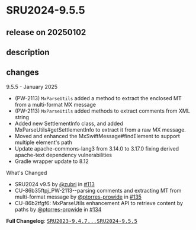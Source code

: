# SRU2024-9.5.5

## release on 20250102

## description

## changes

9.5.5 - January 2025

* (PW-2113) <code>MxParseUtils</code> added a method to extract the enclosed MT from a multi-format MX message
* (PW-2113) <code>MxParseUtils</code> added methods to extract comments from XML string
* Added new SettlementInfo class, and added MxParseUtils#getSettlementInfo to extract it from a raw MX message.
* Moved and enhanced the MxSwiftMessage#findElement to support multiple element's path
* Update apache-commons-lang3 from 3.14.0 to 3.17.0 fixing derived apache-text dependency vulnerabilities
* Gradle wrapper update to 8.12

What's Changed

* SRU2024 v9.5 by <a class="user-mention notranslate" data-hovercard-type="user" data-hovercard-url="/users/zubri/hovercard" data-octo-click="hovercard-link-click" data-octo-dimensions="link_type:self" href="https://github.com/zubri">@zubri</a> in <a class="issue-link js-issue-link" data-error-text="Failed to load title" data-id="2266712002" data-permission-text="Title is private" data-url="https://github.com/prowide/prowide-iso20022/issues/113" data-hovercard-type="pull_request" data-hovercard-url="/prowide/prowide-iso20022/pull/113/hovercard" href="https://github.com/prowide/prowide-iso20022/pull/113">#113</a>
* CU-86b35ftpj_PW-2113--parsing comments and extracting MT from multi-format message by <a class="user-mention notranslate" data-hovercard-type="user" data-hovercard-url="/users/ptorres-prowide/hovercard" data-octo-click="hovercard-link-click" data-octo-dimensions="link_type:self" href="https://github.com/ptorres-prowide">@ptorres-prowide</a> in <a class="issue-link js-issue-link" data-error-text="Failed to load title" data-id="2738768199" data-permission-text="Title is private" data-url="https://github.com/prowide/prowide-iso20022/issues/135" data-hovercard-type="pull_request" data-hovercard-url="/prowide/prowide-iso20022/pull/135/hovercard" href="https://github.com/prowide/prowide-iso20022/pull/135">#135</a>
* CU-86b2tfgf6: MxParseUtils enhancement API to retrieve content by paths by <a class="user-mention notranslate" data-hovercard-type="user" data-hovercard-url="/users/ptorres-prowide/hovercard" data-octo-click="hovercard-link-click" data-octo-dimensions="link_type:self" href="https://github.com/ptorres-prowide">@ptorres-prowide</a> in <a class="issue-link js-issue-link" data-error-text="Failed to load title" data-id="2713484867" data-permission-text="Title is private" data-url="https://github.com/prowide/prowide-iso20022/issues/134" data-hovercard-type="pull_request" data-hovercard-url="/prowide/prowide-iso20022/pull/134/hovercard" href="https://github.com/prowide/prowide-iso20022/pull/134">#134</a>

<strong>Full Changelog</strong>: <a class="commit-link" href="https://github.com/prowide/prowide-iso20022/compare/SRU2023-9.4.7...SRU2024-9.5.5"><tt>SRU2023-9.4.7...SRU2024-9.5.5</tt></a>

